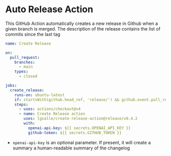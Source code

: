 # Auto Release Action

This GitHub Action automatically creates a new release in Github when a given branch is merged.
The description of the release contains the list of commits since the last tag


```yaml
name: Create Release

on:
  pull_request:
    branches:
      - main
    types: 
      - closed

jobs:      
  create_release:
    runs-on: ubuntu-latest
    if: startsWith(github.head_ref, 'release/') && github.event.pull_request.merged == true
    steps:
      - uses: actions/checkout@v4
      - name: Create Release action
        uses: lgvalle/create-release-action@release/v0.4.2
        with:
          openai-api-key: ${{ secrets.OPENAI_API_KEY }}
          github-token: ${{ secrets.GITHUB_TOKEN }}
```

* `openai-api-key` is an optional parameter. If present, it will create a summary a human-readable summary of the changelog